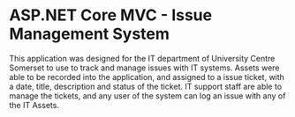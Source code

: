 # ASP.NET Core MVC - Issue Management System
This application was designed for the IT department of University Centre Somerset to use to track and manage issues with IT systems. Assets were able to be 
recorded into the application, and assigned to a issue ticket, with a date, title, description and status of the ticket.
IT support staff are able to manage the tickets, and any user of the system can log an issue with any of the IT Assets. 
